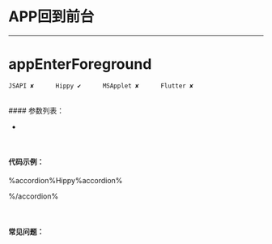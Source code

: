 # APP回到前台
---
# appEnterForeground

```
JSAPI ✘      Hippy ✔      MSApplet ✘      Flutter ✘

```
<br>
#### 参数列表：

-

<br>

#### 代码示例：

%accordion%Hippy%accordion%

%/accordion%


<br>

#### 常见问题：

